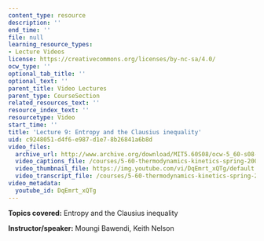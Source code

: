 ```yaml
---
content_type: resource
description: ''
end_time: ''
file: null
learning_resource_types:
- Lecture Videos
license: https://creativecommons.org/licenses/by-nc-sa/4.0/
ocw_type: ''
optional_tab_title: ''
optional_text: ''
parent_title: Video Lectures
parent_type: CourseSection
related_resources_text: ''
resource_index_text: ''
resourcetype: Video
start_time: ''
title: 'Lecture 9: Entropy and the Clausius inequality'
uid: c9248051-d4f6-e987-d1e7-8b26841a6b8d
video_files:
  archive_url: http://www.archive.org/download/MIT5.60S08/ocw-5_60-s08-lec09_300k.mp4
  video_captions_file: /courses/5-60-thermodynamics-kinetics-spring-2008/fde6ff70b95f5afca56c3b96922efa41_DqEmrt_xQTg.vtt
  video_thumbnail_file: https://img.youtube.com/vi/DqEmrt_xQTg/default.jpg
  video_transcript_file: /courses/5-60-thermodynamics-kinetics-spring-2008/9d5c3d0aa0c8a8bde1ecd5f6908c5006_DqEmrt_xQTg.pdf
video_metadata:
  youtube_id: DqEmrt_xQTg
---
```


**Topics covered:** Entropy and the Clausius inequality

**Instructor/speaker:** Moungi Bawendi, Keith Nelson


